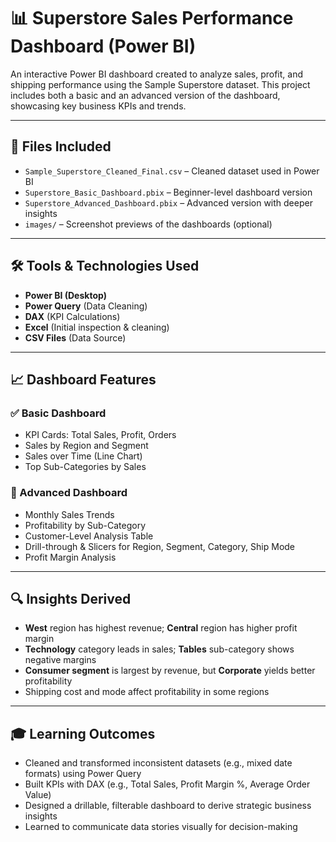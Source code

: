 # 📊 Superstore Sales Performance Dashboard (Power BI)

An interactive Power BI dashboard created to analyze sales, profit, and shipping performance using the Sample Superstore dataset. This project includes both a basic and an advanced version of the dashboard, showcasing key business KPIs and trends.

---

## 📁 Files Included

- `Sample_Superstore_Cleaned_Final.csv` – Cleaned dataset used in Power BI
- `Superstore_Basic_Dashboard.pbix` – Beginner-level dashboard version
- `Superstore_Advanced_Dashboard.pbix` – Advanced version with deeper insights
- `images/` – Screenshot previews of the dashboards (optional)

---

## 🛠 Tools & Technologies Used

- **Power BI (Desktop)**
- **Power Query** (Data Cleaning)
- **DAX** (KPI Calculations)
- **Excel** (Initial inspection & cleaning)
- **CSV Files** (Data Source)

---

## 📈 Dashboard Features

### ✅ Basic Dashboard
- KPI Cards: Total Sales, Profit, Orders
- Sales by Region and Segment
- Sales over Time (Line Chart)
- Top Sub-Categories by Sales

### 🚀 Advanced Dashboard
- Monthly Sales Trends
- Profitability by Sub-Category
- Customer-Level Analysis Table
- Drill-through & Slicers for Region, Segment, Category, Ship Mode
- Profit Margin Analysis

---

## 🔍 Insights Derived

- **West** region has highest revenue; **Central** region has higher profit margin
- **Technology** category leads in sales; **Tables** sub-category shows negative margins
- **Consumer segment** is largest by revenue, but **Corporate** yields better profitability
- Shipping cost and mode affect profitability in some regions

---

## 🎓 Learning Outcomes

- Cleaned and transformed inconsistent datasets (e.g., mixed date formats) using Power Query
- Built KPIs with DAX (e.g., Total Sales, Profit Margin %, Average Order Value)
- Designed a drillable, filterable dashboard to derive strategic business insights
- Learned to communicate data stories visually for decision-making


